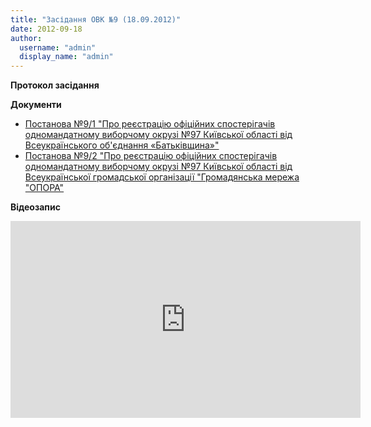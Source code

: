 ```yaml
---
title: "Засідання ОВК №9 (18.09.2012)"
date: 2012-09-18
author: 
  username: "admin"
  display_name: "admin"
---
```


**Протокол засідання**

**Документи**

- [Постанова №9/1 "Про реєстрацію офіційних спостерігачів одномандатному виборчому окрузі №97 Київської області від Всеукраїнського об'єднання «Батьківщина»"](https://mpz.brovary.org/wp-content/uploads/2012/11/9_1.pdf)
- [Постанова №9/2 "Про реєстрацію офіційних спостерігачів одномандатному виборчому окрузі №97 Київської області від Всеукраїнської громадської організації "Громадянська мережа "ОПОРА"](https://mpz.brovary.org/wp-content/uploads/2012/11/9_2.pdf)

**Відеозапис**

<iframe src="https://www.youtube.com/embed/Qn3R4k_T6xw" frameborder="0" width="560" height="315"></iframe>

